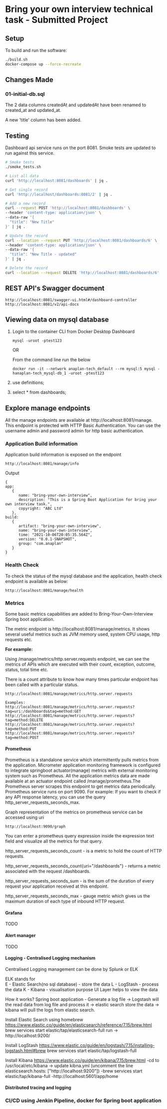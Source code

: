 # Bring your own interview technical task  - Submitted Project

## Setup

To build and run the software:

```bash
./build.sh
docker-compose up --force-recreate
```

## Changes Made

### 01-initial-db.sql

The 2 data columns createdAt and updatedAt have been renamed to created_at and updated_at.

A new 'title' column has been added.

## Testing
Dashboard api service runs on the port 8081. Smoke tests are updated to run against this service.

```bash
# Smoke tests
./smoke_tests.sh

# List all data
curl 'http://localhost:8081/dashboards' | jq .

# Get single record
curl 'http://localhost/dashboards:8081/2' | jq .

# Add a new record
curl --request POST 'http://localhost:8081/dashboards' \
--header 'content-type: application/json' \
--data-raw '{
  "title": "New Title"
}' | jq .

# Update the record
curl --location --request PUT 'http://localhost:8081/dashboards/6' \
--header 'content-type: application/json' \
--data-raw '{
  "title": "New Title - updated"
}' | jq .

# Delete the record
curl --location --request DELETE 'http://localhost:8081/dashboards/6'
```

## REST API's Swagger document
```
http://localhost:8081/swagger-ui.html#/dashboard-controller
http://localhost:8081/v2/api-docs
```

## Viewing data on mysql database
1. Login to the container CLI from Docker Desktop Dashboard

   ```mysql -uroot -ptest123```

    OR

   From the command line run the below

   ```docker run -it --network anaplan-tech_default --rm mysql:5 mysql -hanaplan-tech_mysql-db_1 -uroot -ptest123```

2. use definitions;
3. select * from dashboards;

## Explore manage endpoints
All the manage endpoints are available at http://localhost:8081/manage.
This endpoint is protected with HTTP Basic Authentication.
You can use the username admin and password admin for http basic authentication.

### Application Build information 
Application build information is exposed on the endpoint

```
http://localhost:8081/manage/info
```

Output

```
{
app: 
   {
      name: "bring-your-own-interview",
      description: "This is a Spring Boot Application for bring your own interview task.",
      copyright: "ABC Ltd"
   },
build: 
   {
      artifact: "bring-your-own-interview",
      name: "bring-your-own-interview",
      time: "2021-10-06T20:05:35.564Z",
      version: "0.0.1-SNAPSHOT",
      group: "com.anaplan"
   }
}
```


### Health Check
To check the status of the mysql database and the application, health check endpoint is available as below:
```
http://localhost:8081/manage/health
```

### Metrics
Some basic metrics capabilities are added to Bring-Your-Own-Interview Spring boot application.

The metric endpoint is http://localhost:8081/manage/metrics. It shows several useful metrics such as JVM memory used, system CPU usage, http requests etc.

**For example:**

Using /manage/metrics/http.server.requests endpoint, we can see the metrics of APIs which are executed with their count, exception, outcome, status, total time etc.

There is a count attribute to know how many times particular endpoint has been called with a particular status.

```
http://localhost:8081/manage/metrics/http.server.requests

Examples:
http://localhost:8081/manage/metrics/http.server.requests?tag=uri:/dashboards&tag=method:GET
http://localhost:8081/manage/metrics/http.server.requests?tag=method:DELETE
http://localhost:8081/manage/metrics/http.server.requests?tag=method:PUT
http://localhost:8081/manage/metrics/http.server.requests?tag=method:POST
```

#### Prometheus
Prometheus is a standalone service which intermittently pulls metrics from the application.
Micrometer application monitoring framework is configured to integrate springboot actuator(manage) metrics with external monitoring system such as Prometheus.
All the application metrics data are made available at an actuator endpoint called /manage/prometheus.The Prometheus server scrapes this endpoint to get metrics data periodically.
Prometheus service runs on port 9090. For example: If you want to check if any API response latency, you can use the query http_server_requests_seconds_max.

Graph representation of the metrics on prometheus service can be accessed using uri

```
http://localhost:9090/graph
```

You can enter a prometheus query expression inside the expression text field and visualize all the metrics for that query.

http_server_requests_seconds_count - is a metric to hold the count of HTTP requests.

http_server_requests_seconds_count{uri="/dashboards"} - returns a metric associated with the request /dashboards.

http_server_requests_seconds_sum - is the sum of the duration of every request your application received at this endpoint.

http_server_requests_seconds_max - gauge metric which gives us the maximum duration of each type of inbound HTTP request.

#### Grafana
TODO

#### Alert manager
TODO

#### Logging - Centralised Logging mechanism
Centralised Logging management can be done by Splunk or ELK

ELK stands for  
E - Elastic Search(no sql database) - store the data
L - LogStash  - process the data
K - Kibana - visualisation purpose UI Layer helps to view the data

How it works?
Spring boot application - Generate a log file -> Logstash will the read data from log file and process it -> elastic search store the data -> kibana will pull the logs from elastic search.

Install Elastic Search using homebrew
https://www.elastic.co/guide/en/elasticsearch/reference/7.15/brew.html
brew services start elastic/tap/elasticsearch-full
run -> http://localhost:9200/

Install LogStash https://www.elastic.co/guide/en/logstash/7.15/installing-logstash.html#brew
brew services start elastic/tap/logstash-full

Install Kibana https://www.elastic.co/guide/en/kibana/7.15/brew.html
-cd to /usr/local/etc/kibana -> update kibna.yml (uncomment the line elasticsearch.hosts: ["http://localhost:9200"])
-brew services start elastic/tap/kibana-full
-http://localhost:5601/app/home

#### Distributed tracing and logging

### CI/CD using Jenkin Pipeline, docker for Spring boot application








